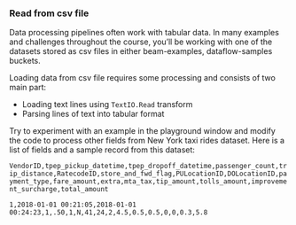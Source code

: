 <!--
Licensed under the Apache License, Version 2.0 (the "License");
you may not use this file except in compliance with the License.
You may obtain a copy of the License at

http://www.apache.org/licenses/LICENSE-2.0

Unless required by applicable law or agreed to in writing, software
distributed under the License is distributed on an "AS IS" BASIS,
WITHOUT WARRANTIES OR CONDITIONS OF ANY KIND, either express or implied.
See the License for the specific language governing permissions and
limitations under the License.
-->
### Read from csv file

Data processing pipelines often work with tabular data. In many examples and challenges throughout the course, you’ll be working with one of the datasets stored as csv files in either beam-examples, dataflow-samples buckets.

Loading data from csv file requires some processing and consists of two main part:
* Loading text lines using `TextIO.Read` transform
* Parsing lines of text into tabular format

Try to experiment with an example in the playground window and modify the code to process other fields from New York taxi rides dataset.
Here is a list of fields and a sample record from this dataset:

`VendorID,tpep_pickup_datetime,tpep_dropoff_datetime,passenger_count,trip_distance,RatecodeID,store_and_fwd_flag,PULocationID,DOLocationID,payment_type,fare_amount,extra,mta_tax,tip_amount,tolls_amount,improvement_surcharge,total_amount`

`1,2018-01-01 00:21:05,2018-01-01 00:24:23,1,.50,1,N,41,24,2,4.5,0.5,0.5,0,0,0.3,5.8`